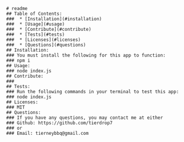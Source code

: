 
    # readme
    ## Table of Contents:
    ###  * [Installation](#installation)
    ###  * [Usage](#usage)
    ###  * [Contribute](#contribute)
    ###  * [Tests](#tests)
    ###  * [Licenses](#licenses)
    ###  * [Questions](#questions)
    ## Installation:
    ### You must install the following for this app to function:
    ### npm i
    ## Usage:
    ### node index.js
    ## Contribute:
    ###  
    ## Tests:
    ### Run the following commands in your terminal to test this app:
    ### node index.js
    ## Licenses:
    ### MIT
    ## Questions:
    ### If you have any questions, you may contact me at either
    ### Github: https://github.com/tierdrop7
    ### or
    ### Email: tierneybbq@gmail.com
  